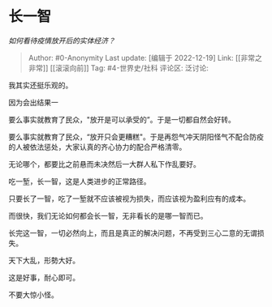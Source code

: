 # 长一智
*如何看待疫情放开后的实体经济？*

> Author: #0-Anonymity
> Last update: [编辑于 2022-12-19]
> Link: [[非常之非常]] [[滚滚向前]]
> Tag: #4-世界史/社科
> 评论区:
> 泛讨论:

我其实还挺乐观的。

因为会出结果一

要么事实就教育了民众，"放开是可以承受的”。于是一切都自然会好转。

要么事实就教育了民众，“放开只会更糟糕"。于是再怨气冲天阴阳怪气不配合防疫的人被依法惩处，大家认真的齐心协力的配合严格清零。

无论哪个，都要比之前悬而未决然后一大群人私下作乱要好。

吃一堑，长一智，这是人类进步的正常路径。

只要长了一智，吃了一堑就不应该被视为损失，而应该视为盈利应有的成本。

而很快，我们无论如何都会长一智，无非看长的是哪一智而已。

长完这一智，一切必然向上，而且是真正的解决问题，不再受到三心二意的无谓损失。

天下大乱，形勢大好。

这是好事，耐心即可。

不要大惊小怪。
